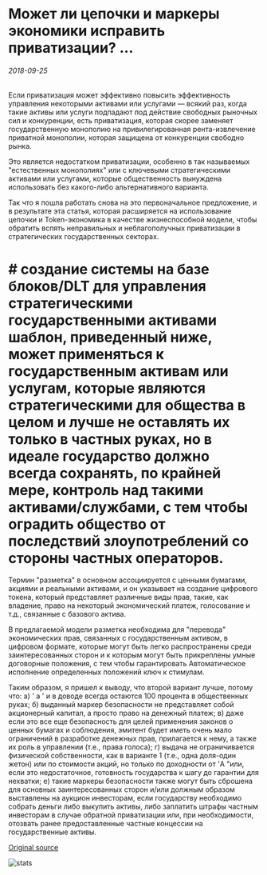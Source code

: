 # Может ли цепочки и маркеры экономики исправить приватизации? ...

###### 2018-09-25

Если приватизация может эффективно повысить эффективность управления некоторыми активами или услугами — всякий раз, когда такие активы или услуги подпадают под действие свободных рыночных сил и конкуренции, есть приватизация, которая скорее заменяет государственную монополию на привилегированная рента-извлечение приватной монополии, которая защищена от конкуренции свободно рынка.

Это является недостатком приватизации, особенно в так называемых "естественных монополиях" или с ключевыми стратегическими активами или услугами, которые общественность вынуждена использовать без какого-либо альтернативного варианта.

Так что я пошла работать снова на это первоначальное предложение, и в результате эта статья, которая расширяется на использование цепочки и Token-экономика в качестве жизнеспособной модели, чтобы обратить вспять неправильных и неблагополучных приватизации в стратегических государственных секторах.

# # создание системы на базе блоков/DLT для управления стратегическими государственными активами шаблон, приведенный ниже, может применяться к государственным активам или услугам, которые являются стратегическими для общества в целом и лучше не оставлять их только в частных руках, но в идеале государство должно всегда сохранять, по крайней мере, контроль над такими активами/службами, с тем чтобы оградить общество от последствий злоупотреблений со стороны частных операторов.

Термин "разметка" в основном ассоциируется с ценными бумагами, акциями и реальными активами, и он указывает на создание цифрового токена, который представляет различные виды прав, такие, как владение, право на некоторый экономический платеж, голосование и т.д., связанные с базового актива.

В предлагаемой модели разметка необходима для "перевода" экономических прав, связанных с государственным активом, в цифровом формате, которые могут быть легко распространены среди заинтересованных сторон и к которым могут быть прикреплены умные договорные положения, с тем чтобы гарантировать Автоматическое исполнение определенных положений ключ к стимулам.

Таким образом, я пришел к выводу, что второй вариант лучше, потому что: а) ' а ' и в доводе всегда остаются 100 процента в общественных руках; б) выданный маркер безопасности не представляет собой акционерный капитал, а просто право на денежный платеж; в) даже если это все еще безопасность для целей применения законов о ценных бумагах и соблюдения, эмитент будет иметь очень мало ограничений в разработке денежных прав, прилагается к нему, а также их роль в управлении (т.е., права голоса); г) выдача не ограничивается физической собственности, как в варианте 1 (т.е., одна доля-один жетон) или по стоимости акций, но только по доходности от 'A "или, если это недостаточное, готовность государства к шагу до гарантии для нехватки; e) такие маркеры безопасности также могут быть сброшена для основных заинтересованных сторон и/или должным образом выставлены на аукцион инвесторам, если государству необходимо собрать деньги либо выкупить активы, либо заплатить штрафы частным инвесторам в случае обратной приватизации или, при необходимости, отозвать ранее предоставленные частные концессии на государственные активы.

[Original source](https://cointelegraph.com/news/can-the-blockchain-and-token-economics-fix-privatizations)

![stats](https://c.statcounter.com/11760860/0/a89fa40b/1/ "stats")